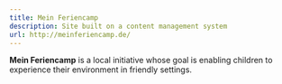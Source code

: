 ```yaml
---
title: Mein Feriencamp
description: Site built on a content management system
url: http://meinferiencamp.de/
---
```


**Mein Feriencamp** is a local initiative whose goal is enabling children to experience their environment in friendly settings.
